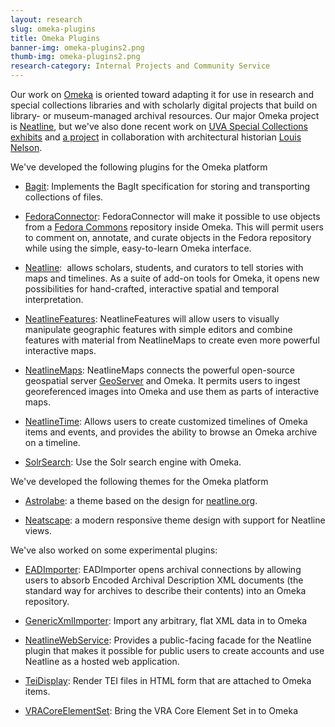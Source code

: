 ```yaml
---
layout: research
slug: omeka-plugins
title: Omeka Plugins
banner-img: omeka-plugins2.png
thumb-img: omeka-plugins2.png
research-category: Internal Projects and Community Service
---
```


Our work on [Omeka](http://omeka.org) is oriented toward adapting it for use in research and special collections libraries and with scholarly digital projects that build on library- or museum-managed archival resources. Our major Omeka project is [Neatline](../neatline), but we've also done recent work on [UVA Special Collections exhibits](http://explore.lib.virginia.edu) and [a project](http://falmouth.lib.virginia.edu/) in collaboration with architectural historian [Louis Nelson](http://www.arch.virginia.edu/faculty/LouisNelson/).

We've developed the following plugins for the Omeka platform



	
  * [Bagit](https://github.com/scholarslab/BagItPlugin): Implements the BagIt specification for storing and transporting collections of files.

	
  * [FedoraConnector](http://omeka.org/codex/Plugins/FedoraConnector): FedoraConnector will make it possible to use objects from a [Fedora Commons](http://www.fedora-commons.org) repository inside Omeka. This will permit users to comment on, annotate, and curate objects in the Fedora repository while using the simple, easy-to-learn Omeka interface.

	
  * [Neatline](http://omeka.org/add-ons/plugins/neatline/):  allows scholars, students, and curators to tell stories with maps and timelines. As a suite of add-on tools for Omeka, it opens new possibilities for hand-crafted, interactive spatial and temporal interpretation.

	
  * [NeatlineFeatures](http://omeka.org/add-ons/plugins/neatlinefeatures/): NeatlineFeatures will allow users to visually manipulate geographic features with simple editors and combine features with material from NeatlineMaps to create even more powerful interactive maps.

	
  * [NeatlineMaps](http://omeka.org/add-ons/plugins/neatlinemaps/): NeatlineMaps connects the powerful open-source geospatial server [GeoServer](http://www.geoserver.org) and Omeka. It permits users to ingest georeferenced images into Omeka and use them as parts of interactive maps.

	
  * [NeatlineTime](http://omeka.org/add-ons/plugins/neatlinetime/): Allows users to create customized timelines of Omeka items and events, and provides the ability to browse an Omeka archive on a timeline.

	
  * [SolrSearch](http://omeka.org/add-ons/plugins/solrsearch/): Use the Solr search engine with Omeka.



We've developed the following themes for the Omeka platform

       
  * [Astrolabe](http://omeka.org/add-ons/themes/astrolabe/): a theme based on the design for [neatline.org](http://neatline.org/).

       
  * [Neatscape](http://omeka.org/add-ons/themes/neatscape/): a modern responsive theme design with support for Neatline views.



We've also worked on some experimental plugins:

	
  * [EADImporter](http://omeka.org/codex/Plugins/EadImporter): EADImporter opens archival connections by allowing users to absorb Encoded Archival Description XML documents (the standard way for archives to describe their contents) into an Omeka repository.

	
  * [GenericXmlImporter](http://omeka.org/codex/Plugins/GenericXmlImporter): Import any arbitrary, flat XML data in to Omeka

	
  * [NeatlineWebService](https://github.com/scholarslab/NeatlineWebService): Provides a public-facing facade for the Neatline plugin that makes it possible for public users to create accounts and use Neatline as a hosted web application.

	
  * [TeiDisplay](http://omeka.org/codex/Plugins/TeiDisplay): Render TEI files in HTML form that are attached to Omeka items.

	
  * [VRACoreElementSet](http://omeka.org/codex/Plugins/VraCoreElementSet): Bring the VRA Core Element Set in to Omeka


